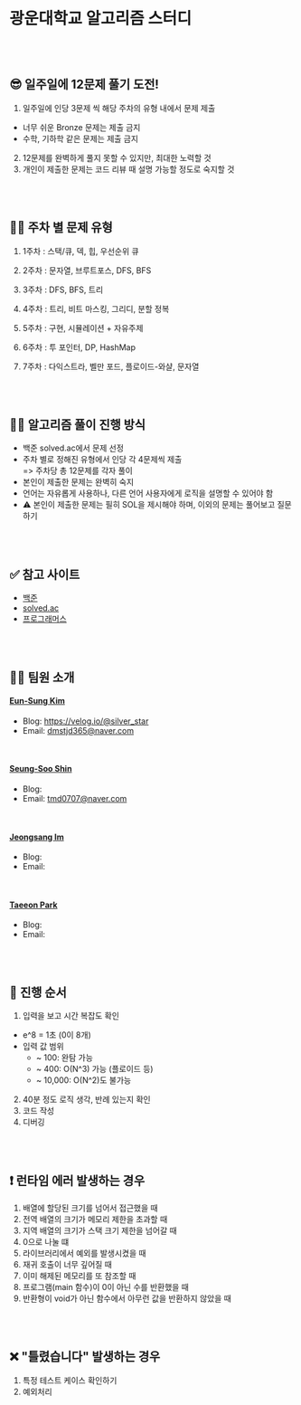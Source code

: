 # 광운대학교 알고리즘 스터디

<br/>
<br/>

## 😎 일주일에 12문제 풀기 도전!
1. 일주일에 인당 3문제 씩 해당 주차의 유형 내에서 문제 제출

-   너무 쉬운 Bronze 문제는 제출 금지
-   수학, 기하학 같은 문제는 제출 금지

2. 12문제를 완벽하게 풀지 못할 수 있지만, 최대한 노력할 것
3. 개인이 제출한 문제는 코드 리뷰 때 설명 가능할 정도로 숙지할 것

<br/>
<br/>

## 👨‍💻 주차 별 문제 유형
1. 1주차 : 스택/큐, 덱, 힙, 우선순위 큐

2. 2주차 : 문자열, 브루트포스, DFS, BFS

3. 3주차 : DFS, BFS, 트리

4. 4주차 : 트리, 비트 마스킹, 그리디, 분할 정복

5. 5주차 : 구현, 시뮬레이션 + 자유주제

6. 6주차 : 투 포인터, DP, HashMap

7. 7주차 : 다익스트라, 벨만 포드, 플로이드-와샬, 문자열

<br/>
<br/>

## 👨‍🏫 알고리즘 풀이 진행 방식
-   백준 solved.ac에서 문제 선정
-   주차 별로 정해진 유형에서 인당 각 4문제씩 제출
    <br/>
    => 주차당 총 12문제를 각자 풀이
-   본인이 제출한 문제는 완벽히 숙지
-   언어는 자유롭게 사용하나, 다른 언어 사용자에게 로직을 설명할 수 있어야 함
-   ⚠️ 본인이 제출한 문제는 필히 SOL을 제시해야 하며, 이외의 문제는 풀어보고 질문하기

<br/>
<br/>

## ✅ 참고 사이트
-   [백준](https://www.acmicpc.net/)
-   [solved.ac](https://solved.ac/)
-   [프로그래머스](https://programmers.co.kr/learn/challenges)

<br/>
<br/>

## 👨‍🎓 팀원 소개
#### [Eun-Sung Kim](https://github.com/KimSilverStar)

-   Blog: https://velog.io/@silver_star
-   Email: dmstjd365@naver.com

<br/>

#### [Seung-Soo Shin](https://github.com/GoojungMyeon)

-   Blog:
-   Email: tmd0707@naver.com

<br/>

#### [Jeongsang Im](https://github.com/Oneul1213)

-   Blog: 
-   Email: 

<br/>

#### [Taeeon Park](https://github.com/)

-   Blog: 
-   Email: 

<br/>
<br/>

## 🚩 진행 순서
1. 입력을 보고 시간 복잡도 확인

-   e^8 = 1초 (0이 8개)
-   입력 값 범위
    -   ~ 100: 완탐 가능
    -   ~ 400: O(N^3) 가능 (플로이드 등)
    -   ~ 10,000: O(N^2)도 불가능

2. 40분 정도 로직 생각, 반례 있는지 확인
3. 코드 작성
4. 디버깅

<br/>
<br/>

## ❗ 런타임 에러 발생하는 경우
1. 배열에 할당된 크기를 넘어서 접근했을 때
2. 전역 배열의 크기가 메모리 제한을 초과할 때
3. 지역 배열의 크기가 스택 크기 제한을 넘어갈 때
4. 0으로 나눌 떄
5. 라이브러리에서 예외를 발생시켰을 때
6. 재귀 호출이 너무 깊어질 때
7. 이미 해제된 메모리를 또 참조할 때
8. 프로그램(main 함수)이 0이 아닌 수를 반환했을 때
9. 반환형이 void가 아닌 함수에서 아무런 값을 반환하지 않았을 때

<br/>
<br/>

## ❌ "틀렸습니다" 발생하는 경우
1. 특정 테스트 케이스 확인하기
2. 예외처리
